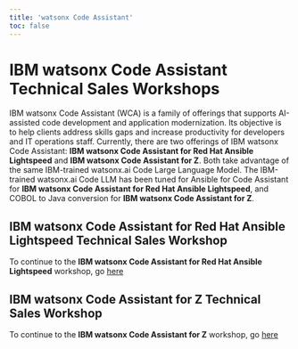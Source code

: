 ```yaml
---
title: 'watsonx Code Assistant'
toc: false
---
```


# IBM watsonx Code Assistant Technical Sales Workshops

IBM watsonx Code Assistant (WCA) is a family of offerings that supports AI-assisted code development and application modernization. Its objective is to help clients address skills gaps and increase productivity for developers and IT operations staff. Currently, there are two offerings of IBM watsonx Code Assistant: **IBM watsonx Code Assistant for Red Hat Ansible Lightspeed** and **IBM watsonx Code Assistant for Z**. Both take advantage of the same IBM-trained watsonx.ai Code Large Language Model. The IBM-trained watsonx.ai Code LLM has been tuned for Ansible for Code Assistant for **IBM watsonx Code Assistant for Red Hat Ansible Lightspeed**, and COBOL to Java conversion for **IBM watsonx Code Assistant for Z**.

## IBM watsonx Code Assistant for Red Hat Ansible Lightspeed Technical Sales Workshop

To continue to the **IBM watsonx Code Assistant for Red Hat Ansible Lightspeed** workshop, go [here](/watsonx/codeassistant/ansible-lightspeed)

## IBM watsonx Code Assistant for Z Technical Sales Workshop

To continue to the **IBM watsonx Code Assistant for Z** workshop, go [here](/watsonx/codeassistant/z)
